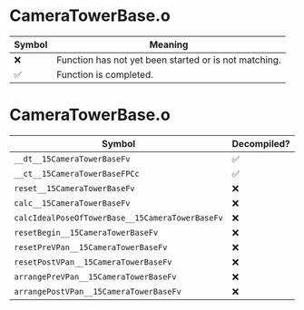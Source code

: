 # CameraTowerBase.o
| Symbol | Meaning 
| ------------- | ------------- 
| :x: | Function has not yet been started or is not matching. 
| :white_check_mark: | Function is completed. 


# CameraTowerBase.o
| Symbol | Decompiled? |
| ------------- | ------------- |
| `__dt__15CameraTowerBaseFv` | :white_check_mark: |
| `__ct__15CameraTowerBaseFPCc` | :white_check_mark: |
| `reset__15CameraTowerBaseFv` | :x: |
| `calc__15CameraTowerBaseFv` | :x: |
| `calcIdealPoseOfTowerBase__15CameraTowerBaseFv` | :x: |
| `resetBegin__15CameraTowerBaseFv` | :x: |
| `resetPreVPan__15CameraTowerBaseFv` | :x: |
| `resetPostVPan__15CameraTowerBaseFv` | :x: |
| `arrangePreVPan__15CameraTowerBaseFv` | :x: |
| `arrangePostVPan__15CameraTowerBaseFv` | :x: |
